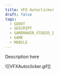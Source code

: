 ```yaml
---
title: VFX Autoclicker
draft: false
tags:
  - GODOT
  - GDSCRIPT
  - GAMEMAKER_STUDIO_2
  - GAME
  - MOBILE
---
```

Description here

![[VFXAutoclicker.gif]]